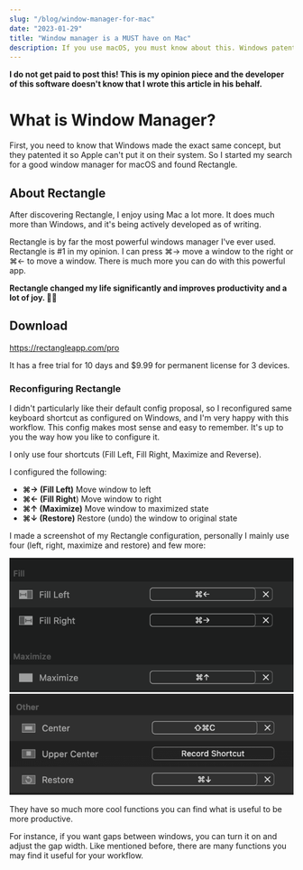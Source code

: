 ```yaml
---
slug: "/blog/window-manager-for-mac"
date: "2023-01-29"
title: "Window manager is a MUST have on Mac"
description: If you use macOS, you must know about this. Windows patented it so Apple can't put it on their system, but we can install a 3rd-party app for it. It makes you so much more productive and effective.
---
```


**I do not get paid to post this! This is my opinion piece and the developer of this software doesn't know that I wrote this article in his behalf.**

# What is Window Manager?

First, you need to know that Windows made the exact same concept, but they patented it so
Apple can't put it on their system. So I started my search for a good window manager for macOS and found Rectangle.

## About Rectangle

After discovering Rectangle, I enjoy using Mac a lot more. It does much more than Windows,
and it's being actively developed as of writing.

Rectangle is by far the most powerful windows manager I've ever used. Rectangle is #1 in my opinion. I can press ⌘→ move a window to the right or ⌘← to move a window. There is much more you can do with this powerful app.

**Rectangle changed my life significantly and improves productivity and a lot of joy. 👏🏻**

## Download

https://rectangleapp.com/pro

It has a free trial for 10 days and $9.99 for permanent license for 3 devices.

### Reconfiguring Rectangle

I didn't particularly like their default config proposal, so I reconfigured same keyboard shortcut as configured on Windows, and I'm very happy with this workflow. This config makes most sense and easy to remember. It's up to you the way how you like to configure it.


I only use four shortcuts (Fill Left, Fill Right, Maximize and Reverse).

I configured the following:

- **⌘→ (Fill Left)** Move window to left
- **⌘← (Fill Right**) Move window to right
- **⌘↑ (Maximize)** Move window to maximized state
- **⌘↓ (Restore)** Restore (undo) the window to original state

I made a screenshot of my Rectangle configuration, personally I mainly use four (left, right, maximize and restore) and few more:

![](../../img/rectangle-move-windows.png)
![](../../img/rectangle.png)

They have so much more cool functions you can find what is useful to be more productive.

For instance, if you want gaps between windows, you can turn it on and adjust the gap width. Like mentioned before, there are many functions you may find it useful for your workflow.

